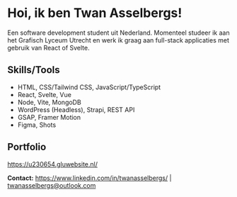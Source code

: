 # Hoi, ik ben Twan Asselbergs!

Een software development student uit Nederland. Momenteel studeer ik aan het Grafisch Lyceum Utrecht en werk ik graag aan full-stack applicaties met gebruik van React of Svelte.

## Skills/Tools
- HTML, CSS/Tailwind CSS, JavaScript/TypeScript
- React, Svelte, Vue
- Node, Vite, MongoDB
- WordPress (Headless), Strapi, REST API
- GSAP, Framer Motion
- Figma, Shots

## Portfolio

https://u230654.gluwebsite.nl/

**Contact:** https://www.linkedin.com/in/twanasselbergs/ | twanasselbergs@outlook.com
